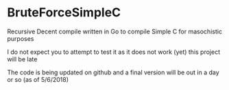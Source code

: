 # BruteForceSimpleC
Recursive Decent compile written in Go to compile Simple C for masochistic purposes

I do not expect you to attempt to test it as it does not work (yet) this project will be late

The code is being updated on github and a final version will be out in a day or so (as of 5/6/2018)
